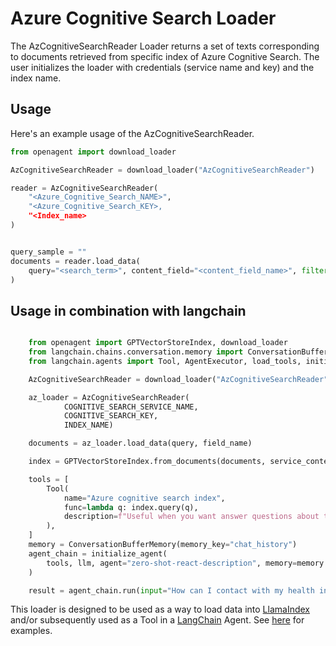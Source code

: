 # Azure Cognitive Search Loader

The AzCognitiveSearchReader Loader returns a set of texts corresponding to documents retrieved from specific index of Azure Cognitive Search.
The user initializes the loader with credentials (service name and key) and the index name. 

## Usage

Here's an example usage of the AzCognitiveSearchReader.

```python
from openagent import download_loader

AzCognitiveSearchReader = download_loader("AzCognitiveSearchReader")

reader = AzCognitiveSearchReader(
    "<Azure_Cognitive_Search_NAME>",
    "<Azure_Cognitive_Search_KEY>,
    "<Index_name>
)


query_sample = ""
documents = reader.load_data(
    query="<search_term>", content_field="<content_field_name>", filter="<azure_search_filter>"
)
```

## Usage in combination with langchain

```python

    from openagent import GPTVectorStoreIndex, download_loader
    from langchain.chains.conversation.memory import ConversationBufferMemory
    from langchain.agents import Tool, AgentExecutor, load_tools, initialize_agent

    AzCognitiveSearchReader = download_loader("AzCognitiveSearchReader")

    az_loader = AzCognitiveSearchReader(
            COGNITIVE_SEARCH_SERVICE_NAME,
            COGNITIVE_SEARCH_KEY,
            INDEX_NAME)

    documents = az_loader.load_data(query, field_name)

    index = GPTVectorStoreIndex.from_documents(documents, service_context=service_context)

    tools = [
        Tool(
            name="Azure cognitive search index",
            func=lambda q: index.query(q),
            description=f"Useful when you want answer questions about the text on azure cognitive search.",
        ),
    ]
    memory = ConversationBufferMemory(memory_key="chat_history")
    agent_chain = initialize_agent(
        tools, llm, agent="zero-shot-react-description", memory=memory
    )

    result = agent_chain.run(input="How can I contact with my health insurance?")
```


This loader is designed to be used as a way to load data into [LlamaIndex](https://github.com/jerryjliu/gpt_index/tree/main/gpt_index) and/or subsequently used as a Tool in a [LangChain](https://github.com/hwchase17/langchain) Agent. See [here](https://github.com/emptycrown/llama-hub/tree/main) for examples.